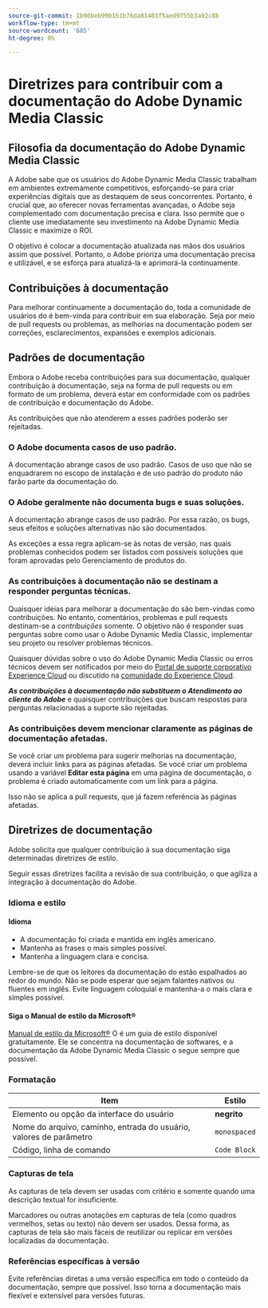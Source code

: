 ```yaml
---
source-git-commit: 1b90beb99b161b76da81403f5aed9755b3a92c8b
workflow-type: tm+mt
source-wordcount: '685'
ht-degree: 0%

---
```

# Diretrizes para contribuir com a documentação do Adobe Dynamic Media Classic

## Filosofia da documentação do Adobe Dynamic Media Classic

A Adobe sabe que os usuários do Adobe Dynamic Media Classic trabalham em ambientes extremamente competitivos, esforçando-se para criar experiências digitais que as destaquem de seus concorrentes. Portanto, é crucial que, ao oferecer novas ferramentas avançadas, o Adobe seja complementado com documentação precisa e clara. Isso permite que o cliente use imediatamente seu investimento na Adobe Dynamic Media Classic e maximize o ROI.

O objetivo é colocar a documentação atualizada nas mãos dos usuários assim que possível. Portanto, o Adobe prioriza uma documentação precisa e utilizável, e se esforça para atualizá-la e aprimorá-la continuamente.

## Contribuições à documentação

Para melhorar continuamente a documentação do, toda a comunidade de usuários do é bem-vinda para contribuir em sua elaboração. Seja por meio de pull requests ou problemas, as melhorias na documentação podem ser correções, esclarecimentos, expansões e exemplos adicionais.

## Padrões de documentação

Embora o Adobe receba contribuições para sua documentação, qualquer contribuição à documentação, seja na forma de pull requests ou em formato de um problema, deverá estar em conformidade com os padrões de contribuição e documentação do Adobe.

As contribuições que não atenderem a esses padrões poderão ser rejeitadas.

### O Adobe documenta casos de uso padrão.

A documentação abrange casos de uso padrão. Casos de uso que não se enquadrarem no escopo de instalação e de uso padrão do produto não farão parte da documentação do.

### O Adobe geralmente não documenta bugs e suas soluções.

A documentação abrange casos de uso padrão. Por essa razão, os bugs, seus efeitos e soluções alternativas não são documentados.

As exceções a essa regra aplicam-se às notas de versão, nas quais problemas conhecidos podem ser listados com possíveis soluções que foram aprovadas pelo Gerenciamento de produtos do.

### As contribuições à documentação não se destinam a responder perguntas técnicas.

Quaisquer ideias para melhorar a documentação do são bem-vindas como contribuições. No entanto, comentários, problemas e pull requests destinam-se a *contribuições* somente. O objetivo não é responder suas perguntas sobre como usar o Adobe Dynamic Media Classic, implementar seu projeto ou resolver problemas técnicos.

Quaisquer dúvidas sobre o uso do Adobe Dynamic Media Classic ou erros técnicos devem ser notificados por meio do [Portal de suporte corporativo Experience Cloud](https://experienceleague.adobe.com/?support-solution=General&amp;support-tab=home#support) ou discutido na [comunidade do Experience Cloud](https://experienceleaguecommunities.adobe.com/t5/adobe-experience-manager/ct-p/adobe-experience-manager-community).

***As contribuições à documentação não substituem o Atendimento ao cliente do Adobe*** e quaisquer contribuições que buscam respostas para perguntas relacionadas a suporte são rejeitadas.

### As contribuições devem mencionar claramente as páginas de documentação afetadas.

Se você criar um problema para sugerir melhorias na documentação, deverá incluir links para as páginas afetadas. Se você criar um problema usando a variável **Editar esta página** em uma página de documentação, o problema é criado automaticamente com um link para a página.

Isso não se aplica a pull requests, que já fazem referência às páginas afetadas.

## Diretrizes de documentação

Adobe solicita que qualquer contribuição à sua documentação siga determinadas diretrizes de estilo.

Seguir essas diretrizes facilita a revisão de sua contribuição, o que agiliza a integração à documentação do Adobe.

### Idioma e estilo

#### Idioma

* A documentação foi criada e mantida em inglês americano.
* Mantenha as frases o mais simples possível.
* Mantenha a linguagem clara e concisa.

Lembre-se de que os leitores da documentação do estão espalhados ao redor do mundo. Não se pode esperar que sejam falantes nativos ou fluentes em inglês. Evite linguagem coloquial e mantenha-a o mais clara e simples possível.

#### Siga o Manual de estilo da Microsoft®

[Manual de estilo da Microsoft®](https://learn.microsoft.com/en-us/style-guide/welcome/) O é um guia de estilo disponível gratuitamente. Ele se concentra na documentação de softwares, e a documentação da Adobe Dynamic Media Classic o segue sempre que possível.

### Formatação

| Item | Estilo |
|---|---|
| Elemento ou opção da interface do usuário | **negrito** |
| Nome do arquivo, caminho, entrada do usuário, valores de parâmetro | `monospaced` |
| Código, linha de comando | ```Code Block``` |

### Capturas de tela

As capturas de tela devem ser usadas com critério e somente quando uma descrição textual for insuficiente.

Marcadores ou outras anotações em capturas de tela (como quadros vermelhos, setas ou texto) não devem ser usados. Dessa forma, as capturas de tela são mais fáceis de reutilizar ou replicar em versões localizadas da documentação.

### Referências específicas à versão

Evite referências diretas a uma versão específica em todo o conteúdo da documentação, sempre que possível. Isso torna a documentação mais flexível e extensível para versões futuras.
